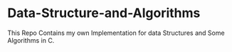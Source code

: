 # Data-Structure-and-Algorithms
This Repo Contains my own Implementation for data Structures and Some Algorithms in C.
